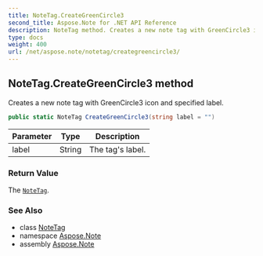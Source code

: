 ```yaml
---
title: NoteTag.CreateGreenCircle3
second_title: Aspose.Note for .NET API Reference
description: NoteTag method. Creates a new note tag with GreenCircle3 icon and specified label
type: docs
weight: 400
url: /net/aspose.note/notetag/creategreencircle3/
---
```

## NoteTag.CreateGreenCircle3 method

Creates a new note tag with GreenCircle3 icon and specified label.

```csharp
public static NoteTag CreateGreenCircle3(string label = "")
```

| Parameter | Type | Description |
| --- | --- | --- |
| label | String | The tag's label. |

### Return Value

The [`NoteTag`](../).

### See Also

* class [NoteTag](../)
* namespace [Aspose.Note](../../notetag/)
* assembly [Aspose.Note](../../../)


